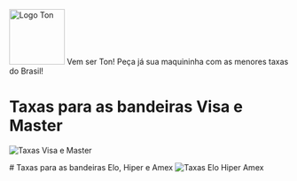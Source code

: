 <img src="https://i.postimg.cc/2yg1sZvF/Logo-Ton-transp.png" width="100" height="100" alt="Logo Ton" title="Logo Ton">
Vem ser Ton! Peça já sua maquininha com as menores taxas do Brasil!

# Taxas para as bandeiras Visa e Master
<img src="https://i.postimg.cc/bJ23XQS3/Taxas-Visa-e-Master-Copia.png" alt="Taxas Visa e Master" title="Taxas Visa e Master">
<p></p>
<p></p>
<p></p>
# Taxas para as bandeiras Elo, Hiper e Amex
<img src="https://i.postimg.cc/zGX7DmRL/Taxas-Elo-Hiper-e-Amex-Copia.png" alt="Taxas Elo Hiper Amex" title="Taxas Elo Hiper Amex">
